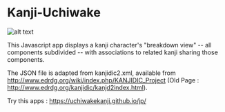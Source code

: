 # Kanji-Uchiwake

![alt text](https://raw.githubusercontent.com/uchiwakekanji/jp/main/html/local-resources/images/capture-app.jpg?raw=true)

This Javascript app displays a kanji character's "breakdown view" -- all components subdivided -- with associations to related kanji sharing those components.

The JSON file is adapted from kanjidic2.xml, available from http://www.edrdg.org/wiki/index.php/KANJIDIC_Project (Old Page : http://www.edrdg.org/kanjidic/kanjd2index.html).

Try this apps : https://uchiwakekanji.github.io/jp/
